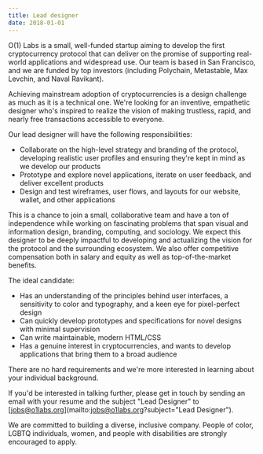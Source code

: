 ```yaml
---
title: Lead designer
date: 2018-01-01
---
```

O(1) Labs is a small, well-funded startup aiming to develop the first cryptocurrency protocol that can deliver on the promise of supporting real-world applications and widespread use. Our team is based in San Francisco, and we are funded by top investors (including Polychain, Metastable, Max Levchin, and Naval Ravikant).

Achieving mainstream adoption of cryptocurrencies is a design challenge as much as it is a technical one. We're looking for an inventive, empathetic designer who's inspired to realize the vision of making trustless, rapid, and nearly free transactions accessible to everyone.

Our lead designer will have the following responsibilities:

- Collaborate on the high-level strategy and branding of the protocol, developing realistic user profiles and ensuring they're kept in mind as we develop our products
- Prototype and explore novel applications, iterate on user feedback, and deliver excellent products
- Design and test wireframes, user flows, and layouts for our website, wallet, and other applications

This is a chance to join a small, collaborative team and have a ton of independence while working on fascinating problems that span visual and information design, branding, computing, and sociology. We expect this designer to be deeply impactful to developing and actualizing the vision for the protocol and the surrounding ecosystem. We also offer competitive compensation both in salary and equity as well as top-of-the-market benefits.

The ideal candidate:

- Has an understanding of the principles behind user interfaces, a sensitivity to color and typography, and a keen eye for pixel-perfect design
- Can quickly develop prototypes and specifications for novel designs with minimal supervision
- Can write maintainable, modern HTML/CSS
- Has a genuine interest in cryptocurrencies, and wants to develop applications that bring them to a broad audience

There are no hard requirements and we're more interested in learning about your individual background.

If you'd be interested in talking further, please get in touch by sending an email with your resume and the subject "Lead Designer" to [jobs@o1labs.org](mailto:jobs@o1labs.org?subject="Lead Designer").

We are committed to building a diverse, inclusive company. People of color, LGBTQ individuals, women, and people with disabilities are strongly encouraged to apply.

